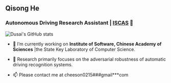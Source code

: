 ## Qisong He

### Autonomous Driving Research Assistant | [ISCAS](http://www.iscas.ac.cn/) 👋



![Dusai's GitHub stats](https://github-readme-stats.vercel.app/api?username=memory009)


- 🔭 I’m currently working on **Institute of Software, Chinese Academy of Sciences** |the State Key Laboratory of Computer Science. 
- 🌱 Research primarily focuses on the adversarial robustness of automatic driving recognition systems.

- 📫 Please contact me at cheeson0215###gmail***com
  
